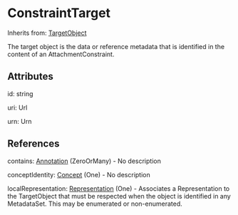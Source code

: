 
# ConstraintTarget

Inherits from: [TargetObject](TargetObject.md)



The target object is the data or reference metadata that is identified in the content of an AttachmentConstraint.

## Attributes

id: string

uri: Url

urn: Urn



## References

contains: [Annotation](../Base/Annotation.md) (ZeroOrMany) - No description

conceptIdentity: [Concept](../ConceptSchemes/Concept.md) (One) - No description

localRepresentation: [Representation](../Base/Representation.md) (One) - Associates a Representation to the TargetObject that must be respected when the object is identified in any MetadataSet. This may be enumerated or non-enumerated.





